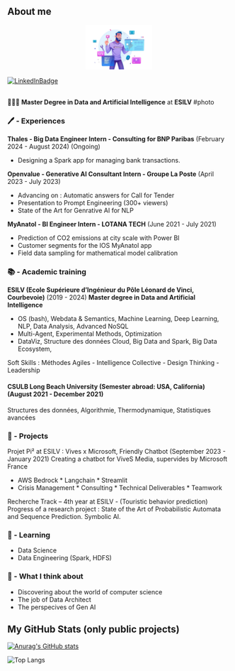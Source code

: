 ## About me
<p align="center">
  <img src="https://github.com/sevlfb/sevlfb/blob/main/img/dev.png" width="150"/>
</p>

<div id="badges">
  <a href="https://www.linkedin.com/in/s%C3%A9verin-lef%C3%A9bure-27880a1a8/">
    <img src="https://img.shields.io/badge/LinkedIn-blue?logo=linkedin&logoColor=white" alt="LinkedInBadge"/>
  </a>
</div>
<img src="https://komarev.com/ghpvc/?username=sevlfb&style=flat-square&color=blue" alt=""/>


🧑🏻‍🎓 **Master Degree in Data and Artificial Intelligence** at **ESILV** #photo


### 🖊️ - Experiences
**Thales - Big Data Engineer Intern - Consulting for BNP Paribas** (February 2024 - August 2024) (Ongoing)
* Designing a Spark app for managing bank transactions.

**Openvalue - Generative AI Consultant Intern - Groupe La Poste** (April 2023 - July 2023)
* Advancing on : Automatic answers for Call for Tender
* Presentation to Prompt Engineering (300+ viewers)
* State of the Art for Genrative AI for NLP

**MyAnatol - BI Engineer Intern - LOTANA TECH** (June 2021 - July 2021)
* Prediction of CO2 emissions at city scale with Power BI
* Customer segments for the IOS MyAnatol app
* Field data sampling for mathematical model calibration

### 📚 - Academic training
**ESILV (Ecole Supérieure d’Ingénieur du Pôle Léonard de Vinci, Courbevoie)** (2019 - 2024)
**Master degree in Data and Artificial Intelligence**
* OS (bash), Webdata & Semantics, Machine Learning, Deep Learning, NLP, Data Analysis, Advanced NoSQL
* Multi-Agent, Experimental Methods, Optimization
* DataViz, Structure des données Cloud, Big Data and Spark, Big Data Ecosystem, 

Soft Skills : Méthodes Agiles - Intelligence Collective - Design Thinking - Leadership

#### CSULB Long Beach University (Semester abroad: USA, California) (August 2021 - December 2021)
Structures des données, Algorithmie, Thermodynamique, Statistiques avancées


### 🔭 - Projects
Projet Pi² at ESILV : Vives x Microsoft, Friendly Chatbot (September 2023 - January 2021)
Creating a chatbot for ViveS Media, supervides by Microsoft France
* AWS Bedrock * Langchain * Streamlit
* Crisis Management * Consulting * Technical Deliverables * Teamwork

Recherche Track – 4th year at ESILV - (Touristic behavior prediction)
Progress of a research project : State of the Art of Probabilistic Automata and Sequence Prediction. Symbolic AI.


### 🌱 - Learning
* Data Science
* Data Engineering (Spark, HDFS)

### 🤔 - What I think about
* Discovering about the world of computer science
* The job of Data Architect
* The perspecives of Gen AI

<!--
- 👯 I’m looking to collaborate on ...
- 🤔 I’m looking for help with ...
- 💬 Ask me about ...
- 📫 How to reach me: ...
- 😄 Pronouns: ...
- ⚡ Fun fact: ...
-->

## My GitHub Stats (only public projects)

[![Anurag's GitHub stats](https://github-readme-stats.vercel.app/api?username=sevlfb&hide=stars,issues&show_icons=true&rank_icon=github&include_all_commits=true&title_color=FCFBFC&text_color=FFFFF0&bg_color=0.1,792FAD,A54A99&hide_border=true)](https://github.com/anuraghazra/github-readme-stats) 

<!--[![Readme Card](https://github-readme-stats.vercel.app/api/pin/?username=sevlfb&repo=github-readme-stats)](https://github.com/anuraghazra/github-readme-stats)-->

![Top Langs](https://github-readme-stats.vercel.app/api/top-langs/?username=sevlfb&size_weight=0.5&count_weight=0.5&layout=donut&title_color=FCFBFC&text_color=FFFFF0&bg_color=0.1,792FAD,A54A99&hide_border=true)

<!--[![Harlok's WakaTime stats](https://github-readme-stats.vercel.app/api/wakatime?username=sevlfb&layout=compact)](https://github.com/anuraghazra/github-readme-stats)-->
